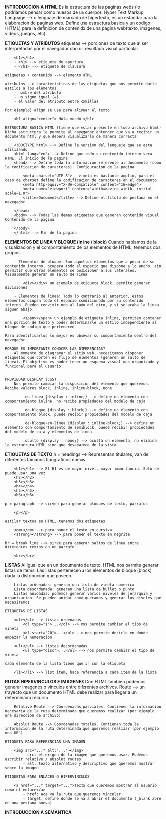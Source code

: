 **INTRODUCCION A HTML**
Es la estructura de las paginas webs (lo podriamos pensar como huesos de un cuerpo).
Hyper Text Markup Language --> o lenguaje de marcado de hipertexto, es un estandar para la elaboracion de paginas web. Define una estructura basica y un codigo (HTML) para la definicion de contenido de una pagina web(texto, imagenes, videos, juegos, etc).

**ETIQUETAS Y ATRIBUTOS**
etiquetas --> porciones de texto que al ser interpretadas por el navegador dan un resultado visual particular

        <h1></h1>
        - <h1> --> etiqueta de apertura
        - </h1> --> etiqueta de clausura

    etiquetas + contenido --> elemento HTML

    atributos --> caracteristicas de las etiquetas que nos permite darle estilos a los elementos
        - nombre del atributo
        - un signo igual (=)
        - el valor del atributo entre comillas

    Por ejemplo) align se usa para alinear el texto

        <h1 align="center"> Hola mundo </h1>

    ESTRUCTURA BASICA HTML (tiene que estar presente en todo archivo html)
    Dicha estructura le permite al navegador entender que va a recibir un documento html y que debera visualizarlo de manera correcta

        <!DOCTYPE html> --> Define la version del lenguaje que se esta utilizando
        <html lang="en"> --> Define que todo su contenido interno sera HTML. El inicio de la pagina
        <head> --> Define toda la informacion referente al documento (como la codificacion de caracteres). Configuracion de la pagina

            <meta charset="UTF-8"> --> meta es bastante amplio, para el caso de charset define la codificacion de caracteres en el documento
            <meta http-equiv="X-UA-Compatible" content="IE=edge">
            <meta name="viewport" content="width=device-width, initial-scale=1.0">
            <title>Document</title> --> Define el titulo de pestana en el navegador

        </head>
        <body> --> Todas las demas etiquetas que generan contenido visual. Contenido de la pagina

        </body>
        </html> --> Fin de la pagina

**ELEMENTOS DE LINEA Y BLOQUE (inline / block)**
Cuando hablamos de la visualizacion y el comportamiento de los elementos de HTML, tenemos dos grupos.

        - Elementos de bloque: Son aquellos elementos que a pesar de su contenido interno, ocupara todo el espacio que dispone a lo ancho, sin permitir que otros elementos se posicionen a sus laterales. Visualmente generan un salto de linea

            <div></div> un ejemplo de etiqueta block, permite generar divisiones

        - Elementos de linea: Todo lo contrario al anterior, estos elementos ocupan todo el espacio condicionado por su contenido interno. Pueden convivir uno al lado del otro, y si se acaba la linea siguen abajo.

            <span></span> un ejemplo de etiqueta inline, permiten contener una porcion de texto y poder determinarle un estilo independiente al bloque de codigo que pertenecen

    Para identificarlos lo mejor es obsevar su comportamiento dentro del navegador.

    PORQUE ES IMPORTANTE CONOCER LAS DIFERENCIAS?
        Al momento de diagramar el sitio web, necesitamos disponer etiquetas que corten el flujo de elementos (generen un salto de linea). El objetivo es poder tener un esquema visual mas organizado y funcional para el usuario.


    PROPIEDAD DISPLAY (CSS)
        Nos permite cambiar la disposicion del elemento que queremos. Recibe valores block, inline, inline-block, none

            .en-linea {display : inline;} --> define un elemento con comportamiento inline, no recibe propiedades del modelo de caja

            .de-bloque {display : block;} --> define un elemento con comportamiento block, puede recibir propiedades del modelo de caja

            .de-bloque-en-linea {display : inline-block;} --> define un elemento con comportamiento de semiblock, puede recibir propiedades del modelo de caja y elementos de linea

            .oculto {display : none;} --> oculta un elemento, no elimina la estructura HTML sino que desaparece de la vista

**ETIQUETAS DE TEXTO**
h = headings --> Representan titulares, van de diferentes tamanos tipograficos nomas

        <h1></h1> --> El H1 es de mayor nivel, mayor importancia. Solo se puede usar una vez
        <h2></h2>
        <h3></h3>
        <h4></h4>
        <h5></h5>
        <h6></h6>

    p = paragraph --> sirven para generar bloques de texto, parrafos

        <p></p>

    estilar textos en HTML, tenemos dos etiquetas

        <em></em> --> para poner el texto en cursiva
        <strong></strong> --> para poner el texto en negrita

    br = break line --> sirve para generar saltos de linea entre diferentes textos en un parrafo

        <br></br>

**LISTAS**
Al igual que en un documento de texto, HTML nos permite generar listas de items.
Las listas pertenecen a los elementos de bloque (block) dada la distribucion que poseen.

        Listas ordenadas: generan una lista de vineta numerica
        Lista desordenada: generan una lista de bullet o punto
        Listas anidadas: podemos generar varios niveles de jerarquia y organizacion. Se pueden anidar como queramos y generar los niveles que necesitemos

    ETIQUETAS DE LISTAS

        <ol></ol> --> listas ordenadas
            <ol type="1">...</ol> --> nos permite cambiar el tipo de vineta
            <ol start="20">...</ol> --> nos permite decirle en donde empezar la numeracion
            
        <ul></ul> --> listas desordenadas
            <ul type="disc">...</ul> --> nos permite cambiar el tipo de vineta
            
    cada elemento de la lista tiene que ir con la etiqueta

        <li></li> --> list item, hace referencia a cada item de la lista

**RUTAS HIPERVINCULOS E IMAGENES**
    Con HTML tambien podemos generar imagenes o vinculos entre diferentes archivos.
    Route --> un trayecto que un documento HTML debe realizar para llegar a un determinado recurso

        Relative Route --> Coordenadas parciales. Contienen la informacion necesaria de la ruta determinada que queremos realizar (por ejemplo una direccion de archivo)

        Absolut Route --> Coordenadas totales. Contienen toda la informacion de la ruta determinada que queremos realizar (por ejemplo una URL)

    ETIQUETA PARA REFERENCIAR UNA IMAGEN

        <img src="..." alt:"..."></img> 
            - src: el origen de la imagen que queremos usar. Podemos escribir relative / absolut routes 
            - alt: texto alternativo y descriptivo que queremos mostrar sobre la imagen

    ETIQUETAS PARA ENLACES O HIPERVINCULOS

        <a href="..." target="...">texto que queremos mostrar al usuario como el enlace</a>
            - href: aca va la ruta que queremos vincular
            - target: define donde se va a abrir el documento (_blank abre en una pestana nueva)

**INTRODUCCION A SEMANTICA**
    
